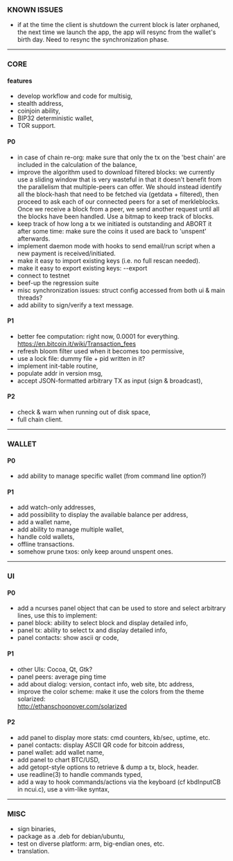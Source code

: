 ### KNOWN ISSUES
* if at the time the client is shutdown the current block is later orphaned,
  the next time we launch the app, the app will resync from the wallet's birth
  day. Need to resync the synchronization phase.

---

### CORE

#### features
* develop workflow and code for multisig,
* stealth address,
* coinjoin ability,
* BIP32 deterministic wallet,
* TOR support.

#### P0
* in case of chain re-org: make sure that only the tx on the 'best chain' are
  included in the calculation of the balance,
* improve the algorithm used to download filtered blocks: we currently use a
  sliding window that is very wasteful in that it doesn't benefit from the
  parallelism that multiple-peers can offer. We should instead identify all
  the block-hash that need to be fetched via (getdata + filtered), then proceed
  to ask each of our connected peers for a set of merkleblocks. Once we receive
  a block from a peer, we send another request until all the blocks have been
  handled.  Use a bitmap to keep track of blocks.
* keep track of how long a tx we initiated is outstanding and ABORT it after
  some time: make sure the coins it used are back to 'unspent' afterwards.
* implement daemon mode with hooks to send email/run script when a new payment
  is received/initiated.
* make it easy to import existing keys (i.e. no full rescan needed).
* make it easy to export existing keys: --export
* connect to testnet
* beef-up the regression suite
* misc synchronization issues: struct config accessed from both ui & main
  threads?
* add ability to sign/verify a text message.

#### P1
* better fee computation: right now, 0.0001 for everything.
    https://en.bitcoin.it/wiki/Transaction_fees
* refresh bloom filter used when it becomes too permissive,
* use a lock file: dummy file + pid written in it?
* implement init-table routine,
* populate addr in version msg,
* accept JSON-formatted arbitrary TX as input (sign & broadcast),

#### P2
* check & warn when running out of disk space,
* full chain client.

---

### WALLET

#### P0
* add ability to manage specific wallet (from command line option?)

#### P1
* add watch-only addresses,
* add possibility to display the available balance per address,
* add a wallet name,
* add ability to manage multiple wallet,
* handle cold wallets,
* offline transactions.
* somehow prune txos: only keep around unspent ones.

---

### UI

#### P0
* add a ncurses panel object that can be used to store and select arbitrary
   lines, use this to implement:
* panel block: ability to select block and display detailed info,
* panel tx: ability to select tx and display detailed info,
* panel contacts: show ascii qr code,

#### P1
* other UIs: Cocoa, Qt, Gtk?
* panel peers: average ping time
* add about dialog: version, contact info, web site, btc address,
* improve the color scheme: make it use the colors from the theme solarized:  
    http://ethanschoonover.com/solarized

#### P2
* add panel to display more stats: cmd counters, kb/sec, uptime, etc.
* panel contacts: display ASCII QR code for bitcoin address,
* panel wallet: add wallet name,
* add panel to chart BTC/USD,
* add getopt-style options to retrieve & dump a tx, block, header.
* use readline(3) to handle commands typed,
* add a way to hook commands/actions via the keyboard (cf kbdInputCB in
   ncui.c), use a vim-like syntax,

---

### MISC

* sign binaries,
* package as a .deb for debian/ubuntu,
* test on diverse platform: arm, big-endian ones, etc.
* translation.
